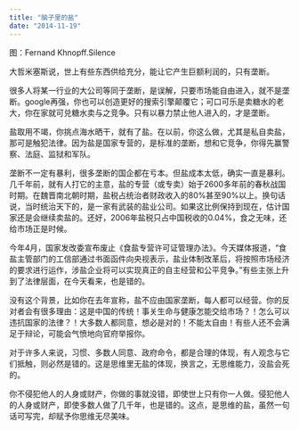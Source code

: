 ```yaml
---
title: "脑子里的盐"
date: "2014-11-19"
---
```


图：Fernand Khnopff.Silence

大哲米塞斯说，世上有些东西供给充分，能让它产生巨额利润的，只有垄断。

很多人将某一行业的大公司等同于垄断，是误解，只要市场能自由进入，就不是垄断。google再强，你也可以创造更好的搜索引擎颠覆它；可口可乐是卖糖水的老大，你在家就可兑糖水卖与之竞争。只有以暴力禁止他人进入的，才是垄断。

盐取用不竭，你挑点海水晒干，就有了盐。在以前，你这么做，尤其是私自卖盐，那可是触犯法律。因为盐是国家专营的，是标准的垄断，想和它竞争，你得先赢警察、法庭、监狱和军队。

垄断不一定有暴利，很多垄断的国企都在亏本。但盐成本太低，确实一直是暴利。几千年前，就有人打它的主意，盐的专营（或专卖）始于2600多年前的春秋战国时期。在魏晋南北朝时期，盐税占统治者财政收入的80%甚至90%以上。换句话说，当时统治天下的，是一家有武装的盐业公司。如果这比例保持到现在，估计国家还是会继续卖盐的。还好，2006年盐税只占中国税收的0.04%，食之无味，还给市场正是时候。

今年4月，国家发改委宣布废止《食盐专营许可证管理办法》。今天媒体报道，“食盐主管部门的工信部通过书面函件向央视表示，盐业体制改革后，将按照市场经济的要求进行运作，涉盐企业将可以实现真正的自主经营和公平竞争。”有些主张上升到了法律层面，在今天看来，也是错的。

没有这个背景，比如你在去年宣称，盐不应由国家垄断，每人都可以经营。你的反对者会有很多理由：这是中国的传统！事关生命与健康怎能交给市场？！怎么可以违抗国家的法律？！大多数人都同意，想必是对的！不能太自由！有些人还不会满足于辩论，可能会气愤地向官府举报你。

对于许多人来说，习惯、多数人同意、政府命令，都是合理的体现，有人观念与它们抵触，则必然是错的。这是思维里无盐的体现，换言之，无思维能力，没盐会死的。

你不侵犯他人的人身或财产，你做的事就没错，即使世上只有你一人做。侵犯他人的人身或财产，即使多数人做了几千年，也是错的。这点，是思维的盐，虽然一句话可写完，却赋予你思维无尽美味。
